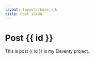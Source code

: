 ```yaml
---
layout: layouts/base.njk
title: Post 13488
---
```


# Post {{ id }}

This is post {{ id }} in my Eleventy project.

